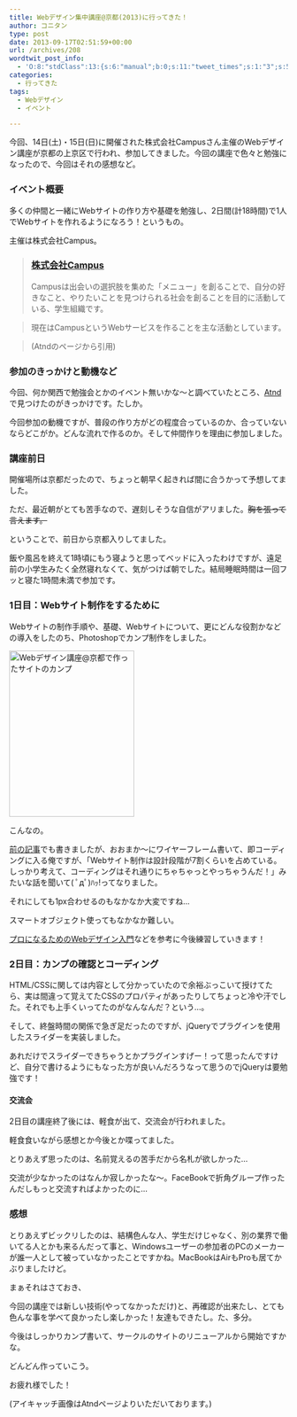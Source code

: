 ```yaml
---
title: Webデザイン集中講座@京都(2013)に行ってきた！
author: コニタン
type: post
date: 2013-09-17T02:51:59+00:00
url: /archives/208
wordtwit_post_info:
  - 'O:8:"stdClass":13:{s:6:"manual";b:0;s:11:"tweet_times";s:1:"3";s:5:"delay";s:1:"0";s:7:"enabled";s:1:"1";s:10:"separation";s:3:"300";s:7:"version";s:3:"3.0";s:14:"tweet_template";b:0;s:6:"status";i:3;s:6:"result";a:0:{}s:13:"tweet_counter";i:1;s:13:"tweet_log_ids";a:0:{}s:9:"hash_tags";a:0:{}s:8:"accounts";a:1:{i:0;s:6:"skd_nw";}}'
categories:
  - 行ってきた
tags:
  - Webデザイン
  - イベント

---
```

今回、14日(土)・15日(日)に開催された株式会社Campusさん主催のWebデザイン講座が京都の上京区で行われ、参加してきました。今回の講座で色々と勉強になったので、今回はそれの感想など。

<!--more-->

### イベント概要

多くの仲間と一緒にWebサイトの作り方や基礎を勉強し、2日間(計18時間)で1人でWebサイトを作れるようになろう！というもの。
  
主催は株式会社Campus。

> ### <a href="http://campus-inc.org/index.html" target="_blank">株式会社Campus</a>
> 
> Campusは出会いの選択肢を集めた「メニュー」を創ることで、自分の好きなこと、やりたいことを見つけられる社会を創ることを目的に活動している、学生組織です。
  
> 現在はCampusというWebサービスを作ることを主な活動としています。
  
> (Atndのページから引用) 

### 参加のきっかけと動機など

今回、何か関西で勉強会とかのイベント無いかな〜と調べていたところ、<a href="http://atnd.org/" target="_blank">Atnd</a>で見つけたのがきっかけです。たしか。
  
今回参加の動機ですが、普段の作り方がどの程度合っているのか、合っていないならどこがか。どんな流れで作るのか。そして仲間作りを理由に参加しました。

### 講座前日

開催場所は京都だったので、ちょっと朝早く起きれば間に合うかって予想してました。
  
ただ、最近朝がとても苦手なので、遅刻しそうな自信がアリました。<del>胸を張って言えます。</del>

ということで、前日から京都入りしてました。
  
飯や風呂を終えて1時頃にもう寝ようと思ってベッドに入ったわけですが、遠足前の小学生みたく全然寝れなくて、気がつけば朝でした。結局睡眠時間は一回フッと寝た1時間未満で参加です。

### 1日目：Webサイト制作をするために

Webサイトの制作手順や、基礎、Webサイトについて、更にどんな役割かなどの導入をしたのち、Photoshopでカンプ制作をしました。

[<img src="peng-note.com/images/2013/09/index-226x300.jpg" alt="Webデザイン講座@京都で作ったサイトのカンプ" title="Webデザイン講座@京都で作ったサイトのカンプ" width="226" height="300" class="size-medium wp-image-213" srcset="https://i1.wp.com/peng-note.com/images/2013/09/index.jpg?resize=226%2C300 226w, https://i1.wp.com/peng-note.com/images/2013/09/index.jpg?w=1380 1380w" sizes="(max-width: 226px) 100vw, 226px" />][1]

こんなの。
  
<a href="peng-note.com/?p=193" target="_blank">前の記事</a>でも書きましたが、おおまか〜にワイヤーフレーム書いて、即コーディングに入る俺ですが、「Webサイト制作は設計段階が7割くらいを占めている。しっかり考えて、コーディングはそれ通りにちゃちゃっとやっちゃうんだ！」みたいな話を聞いて( ﾟдﾟ)ﾊｯ!ってなりました。

それにしても1px合わせるのもなかなか大変ですね‥.
  
スマートオブジェクト使ってもなかなか難しい。
  
<a href="http://stocker.jp/diary/web-design-book/" target="_blank">プロになるためのWebデザイン入門</a>などを参考に今後練習していきます！

### 2日目：カンプの確認とコーディング

HTML/CSSに関しては内容として分かっていたので余裕ぶっこいて授けてたら、実は間違って覚えてたCSSのプロパティがあったりしてちょっと冷や汗でした。それでも上手くいってたのがなんなんだ？という…。

そして、終盤時間の関係で急ぎ足だったのですが、jQueryでプラグインを使用したスライダーを実装しました。
  
あれだけでスライダーできちゃうとかプラグインすげー！って思ったんですけど、自分で書けるようにもなった方が良いんだろうなって思うのでjQueryは要勉強です！

#### 交流会

2日目の講座終了後には、軽食が出て、交流会が行われました。
  
軽食食いながら感想とか今後とか喋ってました。
  
とりあえず思ったのは、名前覚えるの苦手だから名札が欲しかった…
  
交流が少なかったのはなんか寂しかったな〜。FaceBookで折角グループ作ったんだしもっと交流すればよかったのに…

### 感想

とりあえずビックリしたのは、結構色んな人、学生だけじゃなく、別の業界で働いてる人とかも来るんだって事と、Windowsユーザーの参加者のPCのメーカーが誰一人として被っていなかったことですかね。MacBookはAirもProも居てかぶりましたけど。

まぁそれはさておき、
  
今回の講座では新しい技術(やってなかっただけ)と、再確認が出来たし、とても色んな事を学べて良かったし楽しかった！友達もできたし。た、多分。

今後はしっかりカンプ書いて、サークルのサイトのリニューアルから開始ですかな。
  
どんどん作っていこう。

お疲れ様でした！

(アイキャッチ画像はAtndページよりいただいております。)

 [1]: peng-note.com/images/2013/09/index.jpg